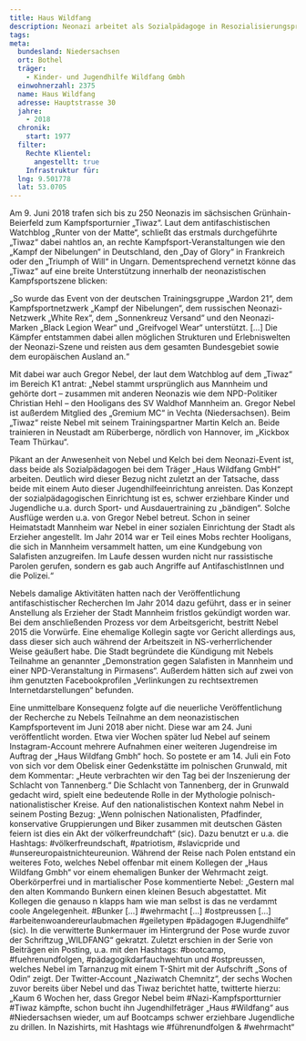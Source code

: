 ```yaml
---
title: Haus Wildfang
description: Neonazi arbeitet als Sozialpädagoge in Resozialisierungsprojekt.
tags:
meta:
  bundesland: Niedersachsen
  ort: Bothel
  träger: 
    - Kinder- und Jugendhilfe Wildfang Gmbh
  einwohnerzahl: 2375
  name: Haus Wildfang
  adresse: Hauptstrasse 30
  jahre: 
    - 2018
  chronik:
    start: 1977
  filter:
    Rechte Klientel:
      angestellt: true
    Infrastruktur für:
  lng: 9.501778
  lat: 53.0705
---
```


Am 9. Juni 2018 trafen sich bis zu 250 Neonazis im sächsischen Grünhain-Beierfeld zum Kampfsporturnier „Tiwaz“. Laut dem antifaschistischen Watchblog „Runter von der Matte“, schließt das erstmals durchgeführte „Tiwaz“ dabei nahtlos an, an rechte Kampfsport-Veranstaltungen wie den „Kampf der Nibelungen“ in Deutschland, den „Day of Glory“ in Frankreich oder den „Triumph of Will“ in Ungarn. Dementsprechend vernetzt könne das „Tiwaz“ auf eine breite Unterstützung innerhalb der neonazistischen Kampfsportszene blicken: 

„So wurde das Event von der deutschen Trainingsgruppe „Wardon 21“, dem Kampfsportnetzwerk „Kampf der Nibelungen“, dem russischen Neonazi-Netzwerk „White Rex“, dem „Sonnenkreuz Versand“ und den Neonazi-Marken „Black Legion Wear“ und „Greifvogel Wear“ unterstützt. [...] Die Kämpfer entstammen dabei allen möglichen Strukturen und Erlebniswelten der Neonazi-Szene und reisten aus dem gesamten Bundesgebiet sowie dem europäischen Ausland an.“ 

Mit dabei war auch Gregor Nebel, der laut dem Watchblog auf dem „Tiwaz“ im Bereich K1 antrat: „Nebel stammt ursprünglich aus Mannheim und gehörte dort – zusammen mit anderen Neonazis wie dem NPD-Politiker Christian Hehl – den Hooligans des SV Waldhof Mannheim an. Gregor Nebel ist außerdem Mitglied des „Gremium MC“ in Vechta (Niedersachsen). Beim „Tiwaz“ reiste Nebel mit seinem Trainingspartner Martin Kelch an. Beide trainieren in Neustadt am Rüberberge, nördlich von Hannover, im „Kickbox Team Thürkau“. 

Pikant an der Anwesenheit von Nebel und Kelch bei dem Neonazi-Event ist, dass beide als Sozialpädagogen bei dem Träger „Haus Wildfang GmbH“ arbeiten. Deutlich wird dieser Bezug nicht zuletzt an der Tatsache, dass beide mit einem Auto dieser Jugendhilfeeinrichtung anreisten. Das Konzept der sozialpädagogischen Einrichtung ist es, schwer erziehbare Kinder und Jugendliche u.a. durch Sport- und Ausdauertraining zu „bändigen“. Solche Ausflüge werden u.a. von Gregor Nebel betreut. Schon in seiner Heimatstadt Mannheim war Nebel in einer sozialen Einrichtung der Stadt als Erzieher angestellt. Im Jahr 2014 war er Teil eines Mobs rechter Hooligans, die sich in Mannheim versammelt hatten, um eine Kundgebung von Salafisten anzugreifen. Im Laufe dessen wurden nicht nur rassistische Parolen gerufen, sondern es gab auch Angriffe auf AntifaschistInnen und die Polizei.“

Nebels damalige Aktivitäten hatten nach der Veröffentlichung antifaschistischer Recherchen Im Jahr 2014 dazu geführt, dass er in seiner Anstellung als Erzieher der Stadt Mannheim fristlos gekündigt worden war. Bei dem anschließenden Prozess vor dem Arbeitsgericht, bestritt Nebel 2015 die Vorwürfe. Eine ehemalige Kollegin sagte vor Gericht allerdings aus, dass dieser sich auch während der Arbeitszeit in NS-verherrlichender Weise geäußert habe. Die Stadt begründete die Kündigung mit Nebels Teilnahme an genannter „Demonstration gegen Salafisten in Mannheim und einer NPD-Veranstaltung in Pirmasens“. Außerdem hätten sich auf zwei von ihm genutzten Facebookprofilen „Verlinkungen zu rechtsextremen Internetdarstellungen“ befunden.

Eine unmittelbare Konsequenz folgte auf die neuerliche Veröffentlichung der Recherche zu Nebels Teilnahme an dem neonazistischen Kampfsportevent im Juni 2018 aber nicht. Diese war am 24. Juni veröffentlicht worden. Etwa vier Wochen später lud Nebel auf seinem Instagram-Account mehrere Aufnahmen einer weiteren Jugendreise im Auftrag der „Haus Wildfang Gmbh“ hoch. So postete er am 14. Juli ein Foto von sich vor dem Obelisk einer Gedenkstätte im polnischen Grunwald, mit dem Kommentar: „Heute verbrachten wir den Tag bei der Inszenierung der Schlacht von Tannenberg.“ Die Schlacht von Tannenberg, der in Grunwald gedacht wird, spielt eine bedeutende Rolle in der Mythologie polnisch-nationalistischer Kreise. Auf den nationalistischen Kontext nahm Nebel in seinem Posting Bezug: „Wenn polnischen Nationalisten, Pfadfinder, konservative Gruppierungen und Biker zusammen mit deutschen Gästen feiern ist dies ein Akt der völkerfreundchaft“ (sic). Dazu benutzt er u.a. die Hashtags: #völkerfreundschaft, #patriotism, #slavicpride und #unsereuropaistnichteureunion. Während der Reise nach Polen entstand ein weiteres Foto, welches Nebel offenbar mit einem Kollegen der „Haus Wildfang Gmbh“ vor einem ehemaligen Bunker der Wehrmacht zeigt. Oberkörperfrei und in martialischer Pose kommentierte Nebel: „Gestern mal den alten Kommando Bunkern einen kleinen Besuch abgestattet. Mit Kollegen die genauso n klapps ham wie man selbst is das ne verdammt coole Angelegenheit. #Bunker […] #wehrmacht […] #ostpreussen […] #arbeitenwoandereurlaubmachen #geiletypen #pädagogen #Jugendhilfe“ (sic). In die verwitterte Bunkermauer im Hintergrund der Pose wurde zuvor der Schriftzug „WILDFANG“ gekratzt. Zuletzt erschien in der Serie von Beiträgen ein Posting, u.a. mit den Hashtags: #bootcamp, #fuehrenundfolgen, #pädagogikdarfauchwehtun und #ostpreussen, welches Nebel im Tarnanzug mit einem T-Shirt mit der Aufschrift „Sons of Odin“ zeigt. Der Twitter-Account „Naziwatch Chemnitz“, der sechs Wochen zuvor bereits über Nebel und das Tiwaz berichtet hatte, twitterte hierzu: „Kaum 6 Wochen her, dass Gregor Nebel beim #Nazi-Kampfsportturnier #Tiwaz kämpfte, schon bucht ihn Jugendhilfeträger „Haus #Wildfang“ aus #Niedersachsen wieder, um auf Bootcamps schwer erziehbare Jugendliche zu drillen. In Nazishirts, mit Hashtags wie #führenundfolgen & #wehrmacht“